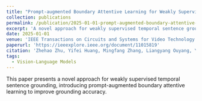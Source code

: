 ```yaml
---
title: "Prompt-augmented Boundary Attentive Learning for Weakly Supervised Temporal Sentence Grounding"
collection: publications
permalink: /publication/2025-01-01-prompt-augmented-boundary-attentive-learning
excerpt: 'A novel approach for weakly supervised temporal sentence grounding using prompt-augmented boundary attentive learning.'
date: 2025-01-01
venue: 'IEEE Transactions on Circuits and Systems for Video Technology (TCSVT)'
paperurl: 'https://ieeexplore.ieee.org/document/11015819'
citation: 'Zhehao Zhu, Yifei Huang, Mingfang Zhang, Liangyang Ouyang, Yoichi Sato. (2025). &quot;Prompt-augmented Boundary Attentive Learning for Weakly Supervised Temporal Sentence Grounding.&quot; <i>IEEE Transactions on Circuits and Systems for Video Technology (TCSVT)</i>.'
tags:
  - Vision-Language Models
---
```


This paper presents a novel approach for weakly supervised temporal sentence grounding, introducing prompt-augmented boundary attentive learning to improve grounding accuracy. 